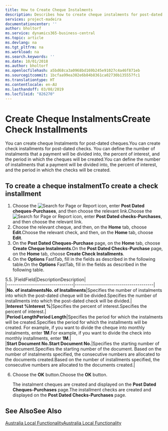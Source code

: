 ```yaml
---
title: How to Create Cheque Instalments
description: Describes how to create cheque instalments for post-dated cheques, define the number of instalments that a payment will be divided into, the percent of interest, and the period in which the cheques will be created.
services: project-madeira
documentationcenter: ''
author: bholtorf
ms.service: dynamics365-business-central
ms.topic: article
ms.devlang: na
ms.tgt_pltfrm: na
ms.workload: na
ms.search.keywords: ''
ms.date: 10/01/2018
ms.author: bholtorf
ms.openlocfilehash: a5bd68ca3a0968bd169b245e91027c4a46f871eb
ms.sourcegitcommit: 1bcfaa99ea302e6b84b8361ca02730b135557fc1
ms.translationtype: HT
ms.contentlocale: en-AU
ms.lasthandoff: 03/08/2019
ms.locfileid: "826270"
---
```

# <a name="create-check-installments"></a><span data-ttu-id="592dc-103">Create Cheque Instalments</span><span class="sxs-lookup"><span data-stu-id="592dc-103">Create Check Installments</span></span>
<span data-ttu-id="592dc-104">You can create cheque Instalments for post-dated cheques.</span><span class="sxs-lookup"><span data-stu-id="592dc-104">You can create check installments for post-dated checks.</span></span> <span data-ttu-id="592dc-105">You can define the number of instalments that a payment will be divided into, the percent of interest, and the period in which the cheques will be created.</span><span class="sxs-lookup"><span data-stu-id="592dc-105">You can define the number of installments that a payment will be divided into, the percent of interest, and the period in which the checks will be created.</span></span>  

## <a name="to-create-a-check-installment"></a><span data-ttu-id="592dc-106">To create a cheque instalment</span><span class="sxs-lookup"><span data-stu-id="592dc-106">To create a check installment</span></span>  

1.  <span data-ttu-id="592dc-107">Choose the ![Search for Page or Report](../../media/ui-search/search_small.png "Search for Page or Report icon") icon, enter **Post Dated cheques-Purchases**, and then choose the relevant link.</span><span class="sxs-lookup"><span data-stu-id="592dc-107">Choose the ![Search for Page or Report](../../media/ui-search/search_small.png "Search for Page or Report icon") icon, enter **Post Dated checks-Purchases**, and then choose the relevant link.</span></span>  
2.  <span data-ttu-id="592dc-108">Choose the relevant cheque, and then, on the **Home** tab, choose **Edit**.</span><span class="sxs-lookup"><span data-stu-id="592dc-108">Choose the relevant check, and then, on the **Home** tab, choose **Edit**.</span></span>  
3.  <span data-ttu-id="592dc-109">On the **Post Dated Cheques-Purchase** page, on the **Home** tab, choose **Create Cheque Instalments**.</span><span class="sxs-lookup"><span data-stu-id="592dc-109">On the **Post Dated Checks-Purchase** page, on the **Home** tab, choose **Create Check Installments**.</span></span>  
4.  <span data-ttu-id="592dc-110">On the **Options** FastTab, fill in the fields as described in the following table.</span><span class="sxs-lookup"><span data-stu-id="592dc-110">On the **Options** FastTab, fill in the fields as described in the following table.</span></span>  

<span data-ttu-id="592dc-111">5.</span><span class="sxs-lookup"><span data-stu-id="592dc-111">5.</span></span>  |<span data-ttu-id="592dc-112">Field</span><span class="sxs-lookup"><span data-stu-id="592dc-112">Field</span></span>|<span data-ttu-id="592dc-113">Description</span><span class="sxs-lookup"><span data-stu-id="592dc-113">Description</span></span>|  
    |---------------------------------|---------------------------------------|  
    |<span data-ttu-id="592dc-114">**No. of instalments**</span><span class="sxs-lookup"><span data-stu-id="592dc-114">**No. of Installments**</span></span>|<span data-ttu-id="592dc-115">Specifies the number of instalments into which the post-dated cheque will be divided.</span><span class="sxs-lookup"><span data-stu-id="592dc-115">Specifies the number of installments into which the post-dated check will be divided.</span></span>|  
    |<span data-ttu-id="592dc-116">**Interest %**</span><span class="sxs-lookup"><span data-stu-id="592dc-116">**Interest %**</span></span>|<span data-ttu-id="592dc-117">Specifies the percent of interest.</span><span class="sxs-lookup"><span data-stu-id="592dc-117">Specifies the percent of interest.</span></span>|  
    |<span data-ttu-id="592dc-118">**Period Length**</span><span class="sxs-lookup"><span data-stu-id="592dc-118">**Period Length**</span></span>|<span data-ttu-id="592dc-119">Specifies the period for which the instalments will be created.</span><span class="sxs-lookup"><span data-stu-id="592dc-119">Specifies the period for which the installments will be created.</span></span> <span data-ttu-id="592dc-120">For example, if you want to divide the cheque into monthly instalments, enter **1M**.</span><span class="sxs-lookup"><span data-stu-id="592dc-120">For example, if you want to divide the check into monthly installments, enter **1M**.</span></span>|  
    |<span data-ttu-id="592dc-121">**Start Document No.**</span><span class="sxs-lookup"><span data-stu-id="592dc-121">**Start Document No.**</span></span>|<span data-ttu-id="592dc-122">Specifies the starting number of the document.</span><span class="sxs-lookup"><span data-stu-id="592dc-122">Specifies the starting number of the document.</span></span> <span data-ttu-id="592dc-123">Based on the number of instalments specified, the consecutive numbers are allocated to the documents created.</span><span class="sxs-lookup"><span data-stu-id="592dc-123">Based on the number of installments specified, the consecutive numbers are allocated to the documents created.</span></span>|  

6.  <span data-ttu-id="592dc-124">Choose the **OK** button.</span><span class="sxs-lookup"><span data-stu-id="592dc-124">Choose the **OK** button.</span></span>  

     <span data-ttu-id="592dc-125">The instalment cheques are created and displayed on the **Post Dated Cheques-Purchases** page.</span><span class="sxs-lookup"><span data-stu-id="592dc-125">The installment checks are created and displayed on the **Post Dated Checks-Purchases** page.</span></span>

## <a name="see-also"></a><span data-ttu-id="592dc-126">See Also</span><span class="sxs-lookup"><span data-stu-id="592dc-126">See Also</span></span>
[<span data-ttu-id="592dc-127">Australia Local Functionality</span><span class="sxs-lookup"><span data-stu-id="592dc-127">Australia Local Functionality</span></span>](australia-local-functionality.md)